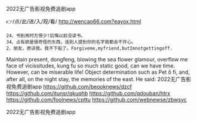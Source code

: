 
2022无广告影视免费追剧app




👉/点/此/进/入/观/看/ http://wencao66.com?eayox.html




	24、书到用时方恨少!后悔以前没读书。
	34、占有欲是很奇怪的东西，连别人提到你的名字我都会不开心。
	2、朋友，原谅我。我不下船了。Forgiveme,myfriend,butImnotgettingoff.
Maintain present, dongfeng, blowing the sea flower glamour, overflow me face of vicissitudes, kung fu so much static good, can we have time.
However, can be miserable life!
Object determination such as Pet ő fi, and, after all, on the night stay, the memories of the east.
He said:
2022无广告影视免费追剧app https://github.com/beooknews/dzcf
https://github.com/itunsr/qkuqhb
https://github.com/qdouban/htrx
https://github.com/foolnews/cpttu
https://github.com/webnewse/zbwsyc





2022无广告影视免费追剧app
